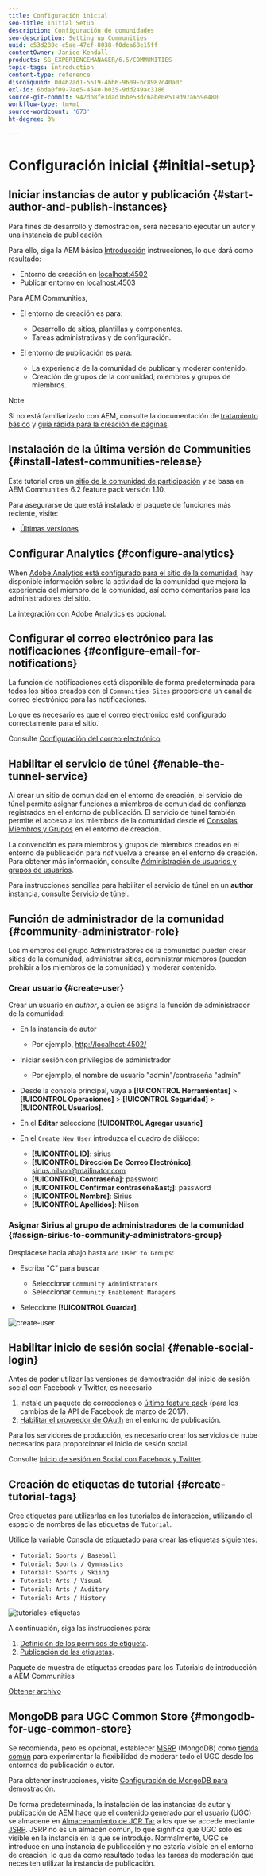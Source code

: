 ```yaml
---
title: Configuración inicial
seo-title: Initial Setup
description: Configuración de comunidades
seo-description: Setting up Communities
uuid: c53d280c-c5ae-47cf-8038-f0dea68e15ff
contentOwner: Janice Kendall
products: SG_EXPERIENCEMANAGER/6.5/COMMUNITIES
topic-tags: introduction
content-type: reference
discoiquuid: 0d462ad1-5619-4bb6-9609-bc8987c40a0c
exl-id: 6bda0f09-7ae5-4540-b035-9dd249ac3186
source-git-commit: 942db8fe3dad16be53dc6abe0e519d97a659e480
workflow-type: tm+mt
source-wordcount: '673'
ht-degree: 3%

---
```


# Configuración inicial {#initial-setup}

## Iniciar instancias de autor y publicación {#start-author-and-publish-instances}

Para fines de desarrollo y demostración, será necesario ejecutar un autor y una instancia de publicación.

Para ello, siga la AEM básica [Introducción](../../help/sites-deploying/deploy.md#getting-started) instrucciones, lo que dará como resultado:

* Entorno de creación en [localhost:4502](http://localhost:4502/)
* Publicar entorno en [localhost:4503](http://localhost:4503/)

Para AEM Communities,

* El entorno de creación es para:

   * Desarrollo de sitios, plantillas y componentes.
   * Tareas administrativas y de configuración.

* El entorno de publicación es para:

   * La experiencia de la comunidad de publicar y moderar contenido.
   * Creación de grupos de la comunidad, miembros y grupos de miembros.

>[!NOTE]
>
>Si no está familiarizado con AEM, consulte la documentación de [tratamiento básico](../../help/sites-authoring/basic-handling.md) y [guía rápida para la creación de páginas](../../help/sites-authoring/qg-page-authoring.md).

## Instalación de la última versión de Communities {#install-latest-communities-release}

Este tutorial crea un [sitio de la comunidad de participación](overview.md#engagement-community) y se basa en AEM Communities 6.2 feature pack versión 1.10.

Para asegurarse de que está instalado el paquete de funciones más reciente, visite:

* [Últimas versiones](deploy-communities.md#latest-releases)

## Configurar Analytics {#configure-analytics}

When [Adobe Analytics está configurado para el sitio de la comunidad](analytics.md), hay disponible información sobre la actividad de la comunidad que mejora la experiencia del miembro de la comunidad, así como comentarios para los administradores del sitio.

La integración con Adobe Analytics es opcional.

## Configurar el correo electrónico para las notificaciones {#configure-email-for-notifications}

La función de notificaciones está disponible de forma predeterminada para todos los sitios creados con el `Communities Sites` proporciona un canal de correo electrónico para las notificaciones.

Lo que es necesario es que el correo electrónico esté configurado correctamente para el sitio.

Consulte [Configuración del correo electrónico](email.md).

## Habilitar el servicio de túnel {#enable-the-tunnel-service}

Al crear un sitio de comunidad en el entorno de creación, el servicio de túnel permite asignar funciones a miembros de comunidad de confianza registrados en el entorno de publicación. El servicio de túnel también permite el acceso a los miembros de la comunidad desde el [Consolas Miembros y Grupos](members.md) en el entorno de creación.

La convención es para miembros y grupos de miembros creados en el entorno de publicación para *not* vuelva a crearse en el entorno de creación. Para obtener más información, consulte [Administración de usuarios y grupos de usuarios](users.md).

Para instrucciones sencillas para habilitar el servicio de túnel en un **author** instancia, consulte [Servicio de túnel](deploy-communities.md#tunnel-service-on-author).

## Función de administrador de la comunidad {#community-administrator-role}

Los miembros del grupo Administradores de la comunidad pueden crear sitios de la comunidad, administrar sitios, administrar miembros (pueden prohibir a los miembros de la comunidad) y moderar contenido.

### Crear usuario {#create-user}

Crear un usuario en *author*, a quien se asigna la función de administrador de la comunidad:

* En la instancia de autor

   * Por ejemplo, [http://localhost:4502/](http://localhost:4503/)

* Iniciar sesión con privilegios de administrador

   * Por ejemplo, el nombre de usuario &quot;admin&quot;/contraseña &quot;admin&quot;

* Desde la consola principal, vaya a **[!UICONTROL Herramientas]** > **[!UICONTROL Operaciones]** > **[!UICONTROL Seguridad]** > **[!UICONTROL Usuarios]**.
* En el **Editar** seleccione **[!UICONTROL Agregar usuario]**

* En el `Create New User` introduzca el cuadro de diálogo:

   * **[!UICONTROL ID]**: sirius
   * **[!UICONTROL Dirección De Correo Electrónico]**: sirius.nilson@mailinator.com
   * **[!UICONTROL Contraseña]**: password
   * **[!UICONTROL Confirmar contraseña&amp;ast;]**: password
   * **[!UICONTROL Nombre]**: Sirius
   * **[!UICONTROL Apellidos]**: Nilson

### Asignar Sirius al grupo de administradores de la comunidad {#assign-sirius-to-community-administrators-group}

Desplácese hacia abajo hasta `Add User to Groups`:

* Escriba &quot;C&quot; para buscar

   * Seleccionar `Community Administrators`
   * Seleccionar `Community Enablement Managers`

* Seleccione **[!UICONTROL Guardar]**.

![create-user](assets/create-user.png)

## Habilitar inicio de sesión social {#enable-social-login}

Antes de poder utilizar las versiones de demostración del inicio de sesión social con Facebook y Twitter, es necesario

1. Instale un paquete de correcciones o [último feature pack](deploy-communities.md#latestfeaturepack) (para los cambios de la API de Facebook de marzo de 2017).
1. [Habilitar el proveedor de OAuth](social-login.md#adobe-granite-oauth-authentication-handler) en el entorno de publicación.

Para los servidores de producción, es necesario crear los servicios de nube necesarios para proporcionar el inicio de sesión social.

Consulte [Inicio de sesión en Social con Facebook y Twitter](social-login.md).

## Creación de etiquetas de tutorial {#create-tutorial-tags}

Cree etiquetas para utilizarlas en los tutoriales de interacción, utilizando el espacio de nombres de las etiquetas de `Tutorial`.

Utilice la variable [Consola de etiquetado](../../help/sites-administering/tags.md#tagging-console) para crear las etiquetas siguientes:

* `Tutorial: Sports / Baseball`
* `Tutorial: Sports / Gymnastics`
* `Tutorial: Sports / Skiing`
* `Tutorial: Arts / Visual`
* `Tutorial: Arts / Auditory`
* `Tutorial: Arts / History`

![tutoriales-etiquetas](assets/tutorial-tags.png)

A continuación, siga las instrucciones para:

1. [Definición de los permisos de etiqueta](../../help/sites-administering/tags.md#setting-tag-permissions).
1. [Publicación de las etiquetas](../../help/sites-administering/tags.md#publishing-tags).

Paquete de muestra de etiquetas creadas para los Tutorials de introducción a AEM Communities

[Obtener archivo](assets/tutorial_tags-v63.zip)

## MongoDB para UGC Common Store {#mongodb-for-ugc-common-store}

Se recomienda, pero es opcional, establecer [MSRP](msrp.md) (MongoDB) como [tienda común](working-with-srp.md) para experimentar la flexibilidad de moderar todo el UGC desde los entornos de publicación o autor.

Para obtener instrucciones, visite [Configuración de MongoDB para demostración](demo-mongo.md).

De forma predeterminada, la instalación de las instancias de autor y publicación de AEM hace que el contenido generado por el usuario (UGC) se almacene en [Almacenamiento de JCR Tar](../../help/sites-deploying/platform.md) a los que se accede mediante [JSRP](jsrp.md). JSRP no es un almacén común, lo que significa que UGC solo es visible en la instancia en la que se introdujo. Normalmente, UGC se introduce en una instancia de publicación y no estaría visible en el entorno de creación, lo que da como resultado todas las tareas de moderación que necesiten utilizar la instancia de publicación.
